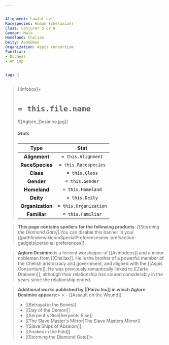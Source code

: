 ```yaml
---


Alignment: Lawful evil
Racespecies: Human (chelaxian)
Class: Conjurer 5 or 9
Gender: Male
Homeland: Cheliax
Deity: Asmodeus
Organization: Aspis consortium
Familiar:
- Duchess
- An imp


tag: 👤️
---
```


> [!infobox]+
> #  `= this.file.name`
> ![[Aglorn_Desimire.jpg]]
> ##### Stats
> Type | Stat |
> :---: |:---:|
> **Alignment** | `= this.Alignment` |
> **RaceSpecies** | `= this.Racespecies` |
> **Class** | `= this.Class` |
> **Gender** | `= this.Gender` |
> **Homeland** | `= this.Homeland` |
> **Deity** | `= this.Deity` |
> **Organization** | `= this.Organization` |
> **Familiar** | `= this.Familiar` |



> **This page contains spoilers for the following products**: *[[Storming the Diamond Gate]]*.You can disable this banner in your [[pathfinderwikicomSpecialPreferencesmw-prefsection-gadgets|personal preferences]].


> **Aglorn Desimire** is a fervent worshipper of [[Asmodeus]] and a minor nobleman from [[Cheliax]]. He is the brother of a powerful member of the Chelish aristocracy and government, and aligned with the [[Aspis Consortium]]. He was previously romantically linked to [[Zarta Dralneen]], although their relationship has soured considerably in the years since the relationship ended.



> **Additional works published by [[Paizo Inc]] in which Aglorn Desimire appears:**> > - [[Assault on the Wound]]
> - [[Betrayal in the Bones]]
> - [[Day of the Demon]]
> - [[Serpent's Rise|Serpents Rise]]
> - [[The Slave Master's Mirror|The Slave Masters Mirror]]
> - [[Slave Ships of Absalom]]
> - [[Snakes in the Fold]]
> - [[Storming the Diamond Gate]]> 




